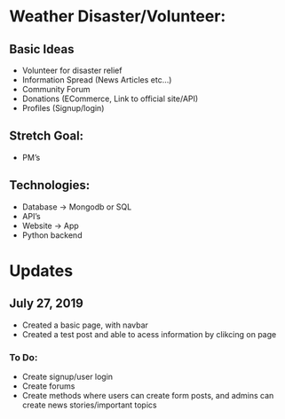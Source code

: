 # Weather Disaster/Volunteer:
 ## **Basic Ideas**
  - Volunteer for disaster relief
  - Information Spread (News Articles etc…)
  - Community Forum
  - Donations (ECommerce, Link to official site/API)
  - Profiles (Signup/login)

 ## **Stretch Goal:**
   - PM’s
   
 ## **Technologies:**
  - Database → Mongodb or SQL
  - API’s
  - Website → App
  - Python backend

# Updates
 ## **July 27, 2019**
  - Created a basic page, with navbar
  - Created a test post and able to acess information by clikcing on page
  ### To Do: 
   - Create signup/user login
   - Create forums
   - Create methods where users can create form posts, and admins can create news stories/important topics
